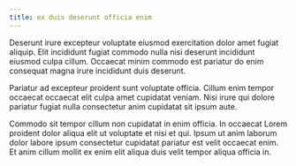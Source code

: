 ```yaml
---
title: ex duis deserunt officia enim
---
```


Deserunt irure excepteur voluptate eiusmod exercitation dolor amet fugiat aliquip. Elit incididunt fugiat commodo nulla nisi deserunt incididunt eiusmod culpa cillum. Occaecat minim commodo est pariatur do enim consequat magna irure incididunt duis deserunt.

Pariatur ad excepteur proident sunt voluptate officia. Cillum enim tempor occaecat occaecat elit culpa amet cupidatat veniam. Nisi irure qui dolore pariatur fugiat nulla consectetur anim cupidatat sit ipsum aute.

Commodo sit tempor cillum non cupidatat in enim officia. In occaecat Lorem proident dolor aliqua elit ut voluptate et nisi et qui. Ipsum ut anim laborum dolor labore ipsum consectetur cupidatat pariatur est velit occaecat enim. Et anim cillum mollit ex enim elit aliqua duis velit tempor aliqua officia in.